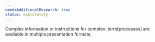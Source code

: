 ```yaml
---
needsAdditionalResearch: true
status: exploratory
---
```


Complex information or instructions for complex :term[processes] are available in multiple presentation formats.
